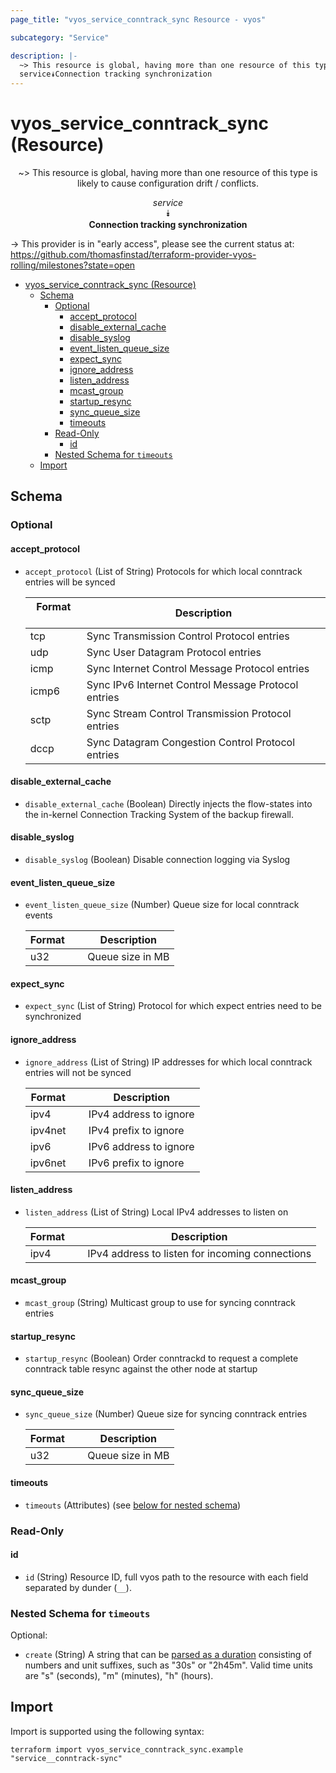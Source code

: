 ```yaml
---
page_title: "vyos_service_conntrack_sync Resource - vyos"

subcategory: "Service"

description: |-
  ~> This resource is global, having more than one resource of this type is likely to cause configuration drift / conflicts.
  service⯯Connection tracking synchronization
---
```


# vyos_service_conntrack_sync (Resource)
<center>

~> This resource is global, having more than one resource of this type is likely to cause configuration drift / conflicts.

*service*  
⯯  
**Connection tracking synchronization**


</center>

-> This provider is in "early access", please see the current status at: https://github.com/thomasfinstad/terraform-provider-vyos-rolling/milestones?state=open

<!--TOC-->

- [vyos_service_conntrack_sync (Resource)](#vyos_service_conntrack_sync-resource)
  - [Schema](#schema)
    - [Optional](#optional)
      - [accept_protocol](#accept_protocol)
      - [disable_external_cache](#disable_external_cache)
      - [disable_syslog](#disable_syslog)
      - [event_listen_queue_size](#event_listen_queue_size)
      - [expect_sync](#expect_sync)
      - [ignore_address](#ignore_address)
      - [listen_address](#listen_address)
      - [mcast_group](#mcast_group)
      - [startup_resync](#startup_resync)
      - [sync_queue_size](#sync_queue_size)
      - [timeouts](#timeouts)
    - [Read-Only](#read-only)
      - [id](#id)
    - [Nested Schema for `timeouts`](#nested-schema-for-timeouts)
  - [Import](#import)

<!--TOC-->

<!-- schema generated by tfplugindocs -->
## Schema

### Optional

#### accept_protocol
- `accept_protocol` (List of String) Protocols for which local conntrack entries will be synced

    |  Format  &emsp;|  Description                                          |
    |----------|-------------------------------------------------------|
    |  tcp     &emsp;|  Sync Transmission Control Protocol entries           |
    |  udp     &emsp;|  Sync User Datagram Protocol entries                  |
    |  icmp    &emsp;|  Sync Internet Control Message Protocol entries       |
    |  icmp6   &emsp;|  Sync IPv6 Internet Control Message Protocol entries  |
    |  sctp    &emsp;|  Sync Stream Control Transmission Protocol entries    |
    |  dccp    &emsp;|  Sync Datagram Congestion Control Protocol entries    |
#### disable_external_cache
- `disable_external_cache` (Boolean) Directly injects the flow-states into the in-kernel Connection Tracking System of the backup firewall.
#### disable_syslog
- `disable_syslog` (Boolean) Disable connection logging via Syslog
#### event_listen_queue_size
- `event_listen_queue_size` (Number) Queue size for local conntrack events

    |  Format  &emsp;|  Description       |
    |----------|--------------------|
    |  u32     &emsp;|  Queue size in MB  |
#### expect_sync
- `expect_sync` (List of String) Protocol for which expect entries need to be synchronized
#### ignore_address
- `ignore_address` (List of String) IP addresses for which local conntrack entries will not be synced

    |  Format   &emsp;|  Description             |
    |-----------|--------------------------|
    |  ipv4     &emsp;|  IPv4 address to ignore  |
    |  ipv4net  &emsp;|  IPv4 prefix to ignore   |
    |  ipv6     &emsp;|  IPv6 address to ignore  |
    |  ipv6net  &emsp;|  IPv6 prefix to ignore   |
#### listen_address
- `listen_address` (List of String) Local IPv4 addresses to listen on

    |  Format  &emsp;|  Description                                      |
    |----------|---------------------------------------------------|
    |  ipv4    &emsp;|  IPv4 address to listen for incoming connections  |
#### mcast_group
- `mcast_group` (String) Multicast group to use for syncing conntrack entries
#### startup_resync
- `startup_resync` (Boolean) Order conntrackd to request a complete conntrack table resync against the other node at startup
#### sync_queue_size
- `sync_queue_size` (Number) Queue size for syncing conntrack entries

    |  Format  &emsp;|  Description       |
    |----------|--------------------|
    |  u32     &emsp;|  Queue size in MB  |
#### timeouts
- `timeouts` (Attributes) (see [below for nested schema](#nestedatt--timeouts))

### Read-Only

#### id
- `id` (String) Resource ID, full vyos path to the resource with each field separated by dunder (`__`).

<a id="nestedatt--timeouts"></a>
### Nested Schema for `timeouts`

Optional:

- `create` (String) A string that can be [parsed as a duration](https://pkg.go.dev/time#ParseDuration) consisting of numbers and unit suffixes, such as &#34;30s&#34; or &#34;2h45m&#34;. Valid time units are &#34;s&#34; (seconds), &#34;m&#34; (minutes), &#34;h&#34; (hours).

## Import

Import is supported using the following syntax:

```shell
terraform import vyos_service_conntrack_sync.example "service__conntrack-sync"
```
